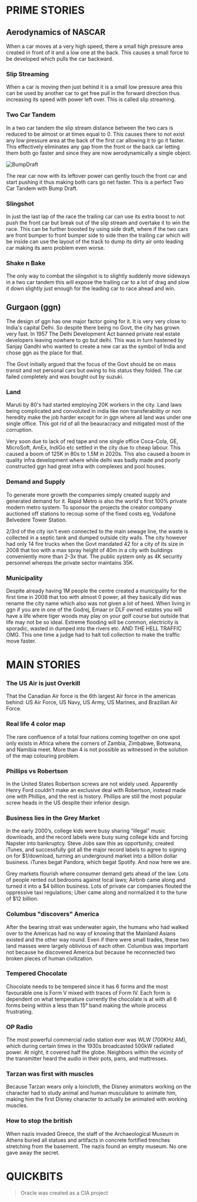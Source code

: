 # PRIME STORIES
## Aerodynamics of NASCAR
When a car moves at a very high speed, there a small high pressure area created in front of it and a low one at the back. This causes a small force to be developed which pulls the car backward.

### Slip Streaming
When a car is moving then just behind it is a small low pressure area this can be used by another car to get free pull in the forward direction thus increasing its speed with power left over. This is called slip streaming.

### Two Car Tandem
In a two car tandem the slip stream distance between the two cars is reduced to be almost or at times equal to 0. This causes there to not exist any low pressure area at the back of the first car allowing it to go it faster. This effectively eliminates any gap from the front or the back car letting them both go faster and since they are now aerodynamically a single object.

![BumpDraft](https://i.imgur.com/3jZjlzm.png)

The rear car now with its leftover power can gently touch the front car and start pushing it thus making both cars go net faster. This is a perfect Two Car Tandem with Bump Draft.

### Slingshot
In just the last lap of the race the trailing car can use its extra boost to not push the front car but break out of the slip stream and overtake it to win the race. This can be further boosted by using side draft, where if the two cars are front bumper to front bumper side to side then the trailing car which will be inside can use the layout of the track to dump its dirty air onto leading car making its aero problem even worse.

### Shake n Bake
The only way to combat the slingshot is to slightly suddenly move sideways in a two car tandem this will expose the trailing car to a lot of drag and slow it down slightly just enough for the leading car to race ahead and win.

## Gurgaon (ggn)
The design of ggn has one major factor going for it. It is very very close to India's capital Delhi. So despite there being no Govt, the city has grown very fast. In 1957 The Delhi Development Act banned private real estate developers leaving nowhere to go but delhi. This was in turn hastened by Sanjay Gandhi who wanted to create a new car as the symbol of India and chose ggn as the place for that.

The Govt initially argued that the focus of the Govt should be on mass transit and not personal cars but owing to his status they folded. The car failed completely and was bought out by suzuki.

### Land
Maruti by 80's had started employing 20K workers in the city. Land laws being complicated and convoluted in india like non transferability or non heredity make the job harder except for in ggn where all land was under one single office. This got rid of all the beauracracy and mitigated most of the corruption.

Very soon due to lack of red tape and one single office Coca-Cola, GE, MicroSoft, AmEx, IndiGo etc settled in the city due to cheap labour. This caused a boom of 125K in 80s to 1.5M in 2020s. This also caused a boom in quality infra development where while delhi was badly made and poorly constructed ggn had great infra with complexes and pool houses.

### Demand and Supply
To generate more growth the companies simply created supply and generated demand for it. Rapid Metro is also the world's first 100% private modern metro system. To sponsor the projects the creator company auctioned off stations to recoup some of the fixed costs eg, Vodafone Belvedere Tower Station.

2/3rd of the city isn't even connected to the main sewage line, the waste is collected in a septic tank and dumped outside city walls. The city however had only 14 fire trucks when the Govt mandated 42 for a city of its size in 2008 that too with a max spray height of 40m in a city with buildings conveniently more than 2-3x that. The public system only as 4K security personnel whereas the private sector maintains 35K.

### Municipality
Despite already having 1M people the centre created a municipality for the first time in 2008 that too with almost 0 power, all they basically did was rename the city name which also was not given a lot of heed. When living in ggn if you are in one of the Godrej, Emaar or DLF owned estates you will have a life where tiger woods may play on your golf course but outside that life may not be so ideal. Extreme flooding will be common, electricity is sporadic, wasted in dumped into the rivers etc. AND THE HELL TRAFFIC OMG. This one time a judge had to halt toll collection to make the traffic move faster.


# MAIN STORIES
### The US Air is just Overkill
That the Canadian Air force is the 6th largest Air force in the americas behind: US Air Force, US Navy, US Army, US Marines, and Brazilian Air Force.

### Real life 4 color map
The rare confluence of a total four nations coming together on one spot only exists in Africa where the corners of Zambia, Zimbabwe, Botswana, and Namibia meet. More than 4 is not possible as witnessed in the solution of the map colouring problem.

### Phillips vs Robertson
In the United States Robertson screws are not widely used. Apparently Henry Ford couldn’t make an exclusive deal with Robertson, instead made one with Phillips, and the rest is history. Phillips are still the most popular screw heads in the US despite their inferior design.

### Business lies in the Grey Market
In the early 2000’s, college kids were busy sharing “illegal” music downloads, and the record labels were busy suing college kids and forcing Napster into bankruptcy. Steve Jobs saw this as opportunity, created iTunes, and successfully got all the major record labels to agree to signing on for $1/download, turning an underground market into a billion dollar business. iTunes begat Pandora, which begat Spotify. And now here we are.

Grey markets flourish where consumer demand gets ahead of the law. Lots of people rented out bedrooms against local laws; Airbnb came along and turned it into a $4 billion business. Lots of private car companies flouted the oppressive taxi regulations; Uber came along and normalized it to the tune of $12 billion.

### Columbus "discovers" America
After the bearing strait was underwater again, the humans who had walked over to the Americas had no way of knowing that the Mainland Asians existed and the other way round. Even if there were small trades, these two land masses were largely oblivious of each other. Columbus was important not because he discovered America but because he reconnected two broken pieces of human civilization.

### Tempered Chocolate
Chocolate needs to be tempered since it has 6 forms and the most favourable one is Form V mixed with traces of Form IV. Each form is dependent on what temperature currently the chocolate is at with all 6 forms being within a less than 15&deg; band making the whole process frustrating.

### OP Radio
The most powerful commercial radio station ever was WLW (700KHz AM), which during certain times in the 1930s broadcasted 500kW radiated power. At night, it covered half the globe. Neighbors within the vicinity of the transmitter heard the audio in their pots, pans, and mattresses.

### Tarzan was first with muscles
Because Tarzan wears only a loincloth, the Disney animators working on the character had to study animal and human musculature to animate him, making him the first Disney character to actually be animated with working muscles.

### How to stop the british
When nazis invaded Greece, the staff of the Archaeological Museum in Athens buried all statues and artifacts in concrete fortified trenches stretching from the basement. The nazis found an empty museum. No one gave away the secret.

# QUICKBITS
> Oracle was created as a CIA project